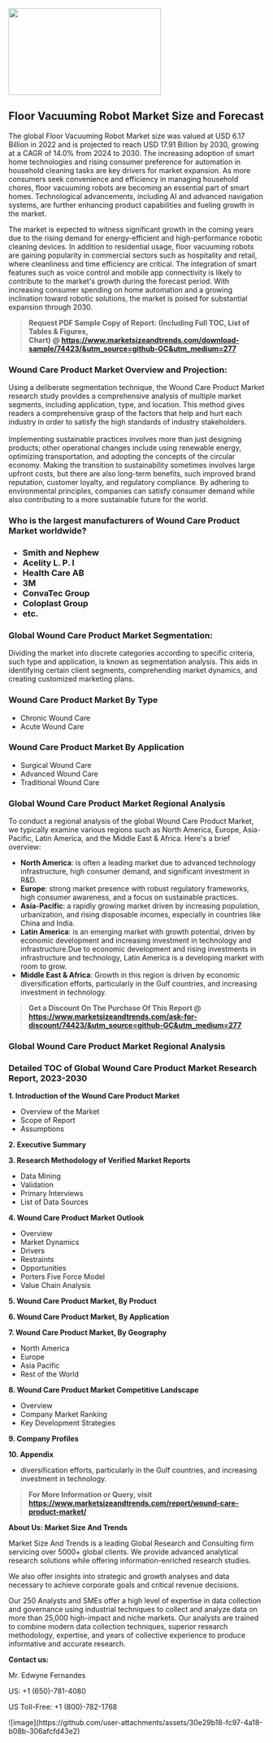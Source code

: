<p><img class="alignnone size-medium wp-image-20088" src="https://ffe5etoiles.com/wp-content/uploads/2024/12/MST1-300x171.png" alt="" width="300" height="171" /></p><h2>Floor Vacuuming Robot Market Size and Forecast</h2><p>The global Floor Vacuuming Robot Market size was valued at USD 6.17 Billion in 2022 and is projected to reach USD 17.91 Billion by 2030, growing at a CAGR of 14.0% from 2024 to 2030. The increasing adoption of smart home technologies and rising consumer preference for automation in household cleaning tasks are key drivers for market expansion. As more consumers seek convenience and efficiency in managing household chores, floor vacuuming robots are becoming an essential part of smart homes. Technological advancements, including AI and advanced navigation systems, are further enhancing product capabilities and fueling growth in the market.</p><p>The market is expected to witness significant growth in the coming years due to the rising demand for energy-efficient and high-performance robotic cleaning devices. In addition to residential usage, floor vacuuming robots are gaining popularity in commercial sectors such as hospitality and retail, where cleanliness and time efficiency are critical. The integration of smart features such as voice control and mobile app connectivity is likely to contribute to the market's growth during the forecast period. With increasing consumer spending on home automation and a growing inclination toward robotic solutions, the market is poised for substantial expansion through 2030.</p></p><blockquote id="" class=""><strong>Request PDF Sample Copy of Report: (Including Full TOC, List of Tables &amp; Figures, Chart)&nbsp;@&nbsp;<strong><a href="https://www.marketsizeandtrends.com/download-sample/74423/&utm_source=github-GC&utm_medium=277" target="_blank">https://www.marketsizeandtrends.com/download-sample/74423/&utm_source=github-GC&utm_medium=277</a></strong></strong></blockquote><h3 id="" class="">Wound Care Product Market&nbsp;Overview and Projection:</h3><p id="" class="">Using a deliberate segmentation technique, the Wound Care Product Market research study provides a comprehensive analysis of multiple market segments, including application, type, and location. This method gives readers a comprehensive grasp of the factors that help and hurt each industry in order to satisfy the high standards of industry stakeholders. <br /> <br />Implementing sustainable practices involves more than just designing products; other operational changes include using renewable energy, optimizing transportation, and adopting the concepts of the circular economy. Making the transition to sustainability sometimes involves large upfront costs, but there are also long-term benefits, such improved brand reputation, customer loyalty, and regulatory compliance. By adhering to environmental principles, companies can satisfy consumer demand while also contributing to a more sustainable future for the world.</p><h3 id="" class="">Who is the largest manufacturers of&nbsp;Wound Care Product Market worldwide?</h3><h3 class=""><p><ul><li>Smith and Nephew </li><li> Acelity L. P. I </li><li> Health Care AB </li><li> 3M </li><li> ConvaTec Group </li><li> Coloplast Group </li><li> etc.</li></ul></p></h3><h3 id="" class="">Global&nbsp;Wound Care Product Market Segmentation:</h3><p id="" class="">Dividing the market into discrete categories according to specific criteria, such type and application, is known as segmentation analysis. This aids in identifying certain client segments, comprehending market dynamics, and creating customized marketing plans.</p><h3 id="" class="">Wound Care Product Market&nbsp;By Type</h3><p><p><ul><li>Chronic Wound Care</li><li> Acute Wound Care</p></li></ul></p></p><h3 id="" class="">Wound Care Product Market&nbsp;By Application</h3><p class=""><p><ul><li>Surgical Wound Care</li><li> Advanced Wound Care</li><li> Traditional Wound Care</li></ul></p></p><h3 id="" class="">Global Wound Care Product Market Regional Analysis</h3><p id="" class="">To conduct a regional analysis of the global Wound Care Product Market, we typically examine various regions such as North America, Europe, Asia-Pacific, Latin America, and the Middle East &amp; Africa. Here's a brief overview:</p><ul><li><strong>North America</strong>: is often a leading market due to advanced technology infrastructure, high consumer demand, and significant investment in R&amp;D.</li><li><strong>Europe</strong>: strong market presence with robust regulatory frameworks, high consumer awareness, and a focus on sustainable practices.</li><li><strong>Asia-Pacific</strong>: a rapidly growing market driven by increasing population, urbanization, and rising disposable incomes, especially in countries like China and India.</li><li><strong>Latin America</strong>: is an emerging market with growth potential, driven by economic development and increasing investment in technology and infrastructure.Due to economic development and rising investments in infrastructure and technology, Latin America is a developing market with room to grow.</li><li><strong>Middle East &amp; Africa</strong>: Growth in this region is driven by economic diversification efforts, particularly in the Gulf countries, and increasing investment in technology.</li></ul><blockquote id="" class=""><strong>Get a Discount On The Purchase Of This Report @ <strong><a href="https://www.marketsizeandtrends.com/ask-for-discount/74423/&utm_source=github-GC&utm_medium=277" target="_blank">https://www.marketsizeandtrends.com/ask-for-discount/74423/&utm_source=github-GC&utm_medium=277</a></strong></strong></blockquote><h3 id="" class="">Global Wound Care Product Market Regional Analysis</h3><h3 id="" class="">Detailed TOC of Global Wound Care Product Market Research Report, 2023-2030</h3><p id="" class=""><strong>1. Introduction of the Wound Care Product Market</strong></p><ul><li>Overview of the Market</li><li>Scope of Report</li><li>Assumptions</li></ul><p id="" class=""><strong>2. Executive Summary</strong></p><p id="" class=""><strong>3. Research Methodology of Verified Market Reports</strong></p><ul><li>Data Mining</li><li>Validation</li><li>Primary Interviews</li><li>List of Data Sources</li></ul><p id="" class=""><strong>4. Wound Care Product Market Outlook</strong></p><ul><li>Overview</li><li>Market Dynamics</li><li>Drivers</li><li>Restraints</li><li>Opportunities</li><li>Porters Five Force Model</li><li>Value Chain Analysis</li></ul><p id="" class=""><strong>5. Wound Care Product Market, By Product</strong></p><p id="" class=""><strong>6. Wound Care Product Market, By Application</strong></p><p id="" class=""><strong>7. Wound Care Product Market, By Geography</strong></p><ul><li>North America</li><li>Europe</li><li>Asia Pacific</li><li>Rest of the World</li></ul><p id="" class=""><strong>8. Wound Care Product Market Competitive Landscape</strong></p><ul><li>Overview</li><li>Company Market Ranking</li><li>Key Development Strategies</li></ul><p id="" class=""><strong>9. Company Profiles</strong></p><p id="" class=""><strong>10. Appendix</strong></p><ul><li>diversification efforts, particularly in the Gulf countries, and increasing investment in technology.</li></ul><blockquote id="" class=""><strong>For More Information or Query, visit <strong><strong><a href="https://www.marketsizeandtrends.com/report/wound-care-product-market/" target="_blank">https://www.marketsizeandtrends.com/report/wound-care-product-market/</a></strong></strong></strong></blockquote><p id="" class=""><strong>About Us: Market Size And Trends</strong></p><p id="" class="">Market Size And Trends is a leading Global Research and Consulting firm servicing over 5000+ global clients. We provide advanced analytical research solutions while offering information-enriched research studies.</p><p id="" class="">We also offer insights into strategic and growth analyses and data necessary to achieve corporate goals and critical revenue decisions.</p><p id="" class="">Our 250 Analysts and SMEs offer a high level of expertise in data collection and governance using industrial techniques to collect and analyze data on more than 25,000 high-impact and niche markets. Our analysts are trained to combine modern data collection techniques, superior research methodology, expertise, and years of collective experience to produce informative and accurate research.</p><p id="" class=""><strong>Contact us:</strong></p><p id="" class="">Mr. Edwyne Fernandes</p><p id="" class="">US: +1 (650)-781-4080</p><p id="" class="">US Toll-Free: +1 (800)-782-1768</p>
![image](https://github.com/user-attachments/assets/30e29b18-fc97-4a18-b08b-306afcfd43e2)
